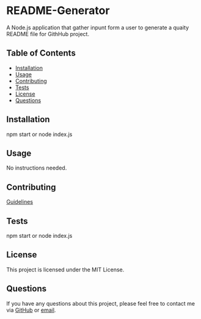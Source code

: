 
# README-Generator

A Node.js application that gather inpunt form a user to generate a quaity README file for GithHub project.

## Table of Contents
- [Installation](#installation)
- [Usage](#usage)
- [Contributing](#contributing)
- [Tests](#tests)
- [License](#license)
- [Questions](#questions)

## Installation
npm start or node index.js

## Usage
No instructions needed.

## Contributing
[Guidelines](https://www.contributor-covenant.org/version/1/4/code-of-conduct/)

## Tests
npm start or node index.js

## License
This project is licensed under the MIT License.

## Questions
If you have any questions about this project, please feel free to contact me via [GitHub](https://github.com/LuisFGarciaN) or [email](mailto:luisluisfgarcia096@gmail.com).
  